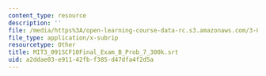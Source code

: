 ```yaml
---
content_type: resource
description: ''
file: /media/https%3A/open-learning-course-data-rc.s3.amazonaws.com/3-091sc-introduction-to-solid-state-chemistry-fall-2010/a2ddae03e91142fbf385d47dfa4f2d5a_MIT3_091SCF10Final_Exam_B_Prob_7_300k.srt
file_type: application/x-subrip
resourcetype: Other
title: MIT3_091SCF10Final_Exam_B_Prob_7_300k.srt
uid: a2ddae03-e911-42fb-f385-d47dfa4f2d5a
---
```

